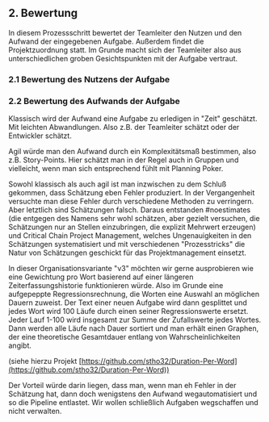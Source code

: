 ## 2. Bewertung

In diesem Prozessschritt bewertet der Teamleiter den Nutzen und den Aufwand der eingegebenen Aufgabe. Außerdem findet die Projektzuordnung statt. 
Im Grunde macht sich der Teamleiter also aus unterschiedlichen groben Gesichtspunkten mit der Aufgabe vertraut.

### 2.1 Bewertung des Nutzens der Aufgabe

### 2.2 Bewertung des Aufwands der Aufgabe

Klassisch wird der Aufwand eine Aufgabe zu erledigen in "Zeit" geschätzt. Mit leichten Abwandlungen. Also z.B. der Teamleiter schätzt oder der Entwickler schätzt.

Agil würde man den Aufwand durch ein Komplexitätsmaß bestimmen, also z.B. Story-Points. Hier schätzt man in der Regel auch in Gruppen und vielleicht, wenn man sich entsprechend fühlt mit Planning Poker. 

Sowohl klassisch als auch agil ist man inzwischen zu dem Schluß gekommen, dass Schätzung eben Fehler produziert. In der Vergangenheit versuchte man diese Fehler durch verschiedene Methoden zu verringern. Aber letztlich sind Schätzungen falsch. Daraus entstanden #noestimates (die entgegen des Namens sehr wohl schätzen, aber gezielt versuchen, die Schätzungen nur an Stellen einzubringen, die explizit Mehrwert erzeugen) und Critical Chain Project Management, welches Ungenauigkeiten in den Schätzungen systematisiert und mit verschiedenen "Prozesstricks" die Natur von Schätzungen geschickt für das Projektmanagement einsetzt.

In dieser Organisationsvariante "v3" möchten wir gerne ausprobieren wie eine Gewichtung pro Wort basierend auf einer längeren  Zeiterfassungshistorie funktionieren würde. Also im Grunde eine aufgepeppte Regressionsrechnung, die Worten eine Auswahl an möglichen Dauern zuweist. Der Text einer neuen Aufgabe wird dann gesplittet und jedes Wort wird 100 Läufe durch einen seiner Regressionswerte ersetzt. Jeder Lauf 1-100 wird insgesamt zur Summe der Zufallswerte jedes Wortes. Dann werden alle Läufe nach Dauer sortiert und man erhält einen Graphen, der eine theoretische Gesamtdauer entlang von Wahrscheinlichkeiten angibt.

(siehe hierzu Projekt [https://github.com/stho32/Duration-Per-Word](https://github.com/stho32/Duration-Per-Word))

Der Vorteil würde darin liegen, dass man, wenn man eh Fehler in der Schätzung hat, dann doch wenigstens den Aufwand wegautomatisiert und so die Pipeline entlastet. Wir wollen schließlich Aufgaben wegschaffen und nicht verwalten.



